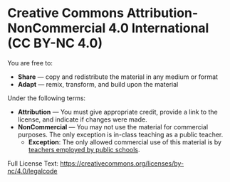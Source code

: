 # Creative Commons Attribution-NonCommercial 4.0 International (CC BY-NC 4.0)

You are free to:
- **Share** — copy and redistribute the material in any medium or format
- **Adapt** — remix, transform, and build upon the material

Under the following terms:
- **Attribution** — You must give appropriate credit, provide a link to the license, and indicate if changes were made.
- **NonCommercial** — You may not use the material for commercial purposes. The only exception is in-class teaching as a public teacher.
  - **Exception**: The only allowed commercial use of this material is by <ins>teachers employed by public schools</ins>.

Full License Text: https://creativecommons.org/licenses/by-nc/4.0/legalcode
